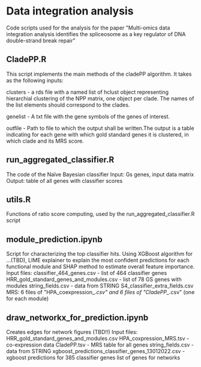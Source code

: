 # Data integration analysis
Code scripts used for the analysis for the paper
"Multi-omics data integration analysis identifies the spliceosome as a key regulator of DNA double-strand break repair"

## CladePP.R
This script implements the main methods of the cladePP algorithm.
It takes as the following inputs:

clusters - a rds file with a named list of hclust object representing hierarchial clustering of the NPP matrix, one object per clade. The names of the list elements should correspond to the clades.

genelist - A txt file with the gene symbols of the genes of interest.

outfile - Path to file to which the output shall be written.The output is a table indicating for each gene with which gold standard genes it is clustered,
in which clade and its MRS score.

## run_aggregated_classifier.R
The code of the Naïve Bayesian classifier
Input: Gs genes, input data matrix
Output: table of all genes with classifier scores

## utils.R
Functions of ratio score computing, used by the run_aggregated_classifier.R script

## module_prediction.ipynb
Script for characterizing the top classifier hits.
Using XGBoost algorithm for ...(TBD), LIME explainer to explain the most confident predictions for each functional module and SHAP method to estimate overall feature importance.
Input files: 
classifier_464_genes.csv - list of 464 classifier genes
HRR_gold_standard_genes_and_modules.csv - list of 78 GS genes with modules
string_fields.csv - data from STRING
S4_classifier_extra_fields.csv
MRS: 6 files of "HPA_coexpression_*.csv" and 6 files of "CladePP_*.csv" (one for each module)

## draw_networkx_for_prediction.ipynb
Creates edges for network figures (TBD!!)
Input files:
HRR_gold_standard_genes_and_modules.csv
HPA_coxpression_MRS.tsv - co-expression data
CladePP.tsv - MRS table for all genes
string_fields.csv - data from STRING
xgboost_predictions_classifier_genes_13012022.csv - xgboost predictions for 385 classifier genes
list of genes for networks
